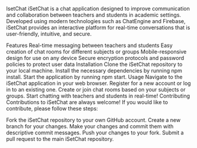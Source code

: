 IsetChat
iSetChat is a chat application designed to improve communication and collaboration between teachers and students in academic settings. Developed using modern technologies such as ChatEngine and Firebase, iSetChat provides an interactive platform for real-time conversations that is user-friendly, intuitive, and secure.

Features
Real-time messaging between teachers and students
Easy creation of chat rooms for different subjects or groups
Mobile-responsive design for use on any device
Secure encryption protocols and password policies to protect user data
Installation
Clone the iSetChat repository to your local machine.
Install the necessary dependencies by running npm install.
Start the application by running npm start.
Usage
Navigate to the iSetChat application in your web browser.
Register for a new account or log in to an existing one.
Create or join chat rooms based on your subjects or groups.
Start chatting with teachers and students in real-time!
Contributing
Contributions to iSetChat are always welcome! If you would like to contribute, please follow these steps:

Fork the iSetChat repository to your own GitHub account.
Create a new branch for your changes.
Make your changes and commit them with descriptive commit messages.
Push your changes to your fork.
Submit a pull request to the main iSetChat repository.
